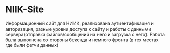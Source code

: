 # NIIK-Site
Информационный сайт для НИИК, реализована аутиентификация и авторизация, разные уровни доступа к сайту и работы с данными сервера(отправка файлов/сообщений на него и загрузка с него). Работа была выполнена со стороны бекенда и немного фронта (в тех местах где были фетчи данных)
